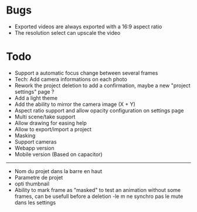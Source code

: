 # Bugs
- Exported videos are always exported with a 16:9 aspect ratio
- The resolution select can upscale the video

# Todo
- Support a automatic focus change between several frames
- Tech: Add camera informations on each photo
- Rework the project deletion to add a confirmation, maybe a new "project settings" page ?
- Add a light theme
- Add the ability to mirror the camera image (X + Y)
- Aspect ratio support and allow opacity configuration on settings page
- Multi scene/take support
- Allow drawing for easing help
- Allow to export/import a project
- Masking
- Support cameras
- Webapp version
- Mobile version (Based on capacitor)


---

- Nom du projet dans la barre en haut
- Parametre de projet
- opti thumbnail
- Ability to mark frame as "masked" to test an animation without some frames, can be usefull before a deletion
-le m ne synchro pas le mute dans les settings
